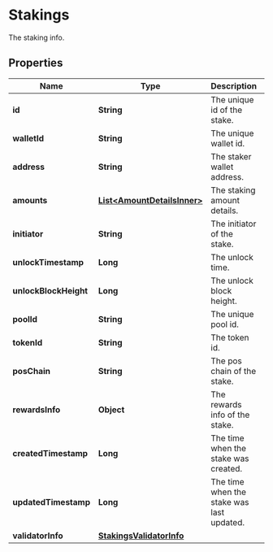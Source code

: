 

# Stakings

The staking info.

## Properties

| Name | Type | Description | Notes |
|------------ | ------------- | ------------- | -------------|
|**id** | **String** | The unique id of the stake. |  |
|**walletId** | **String** | The unique wallet id. |  |
|**address** | **String** | The staker wallet address. |  |
|**amounts** | [**List&lt;AmountDetailsInner&gt;**](AmountDetailsInner.md) | The staking amount details. |  |
|**initiator** | **String** | The initiator of the stake. |  [optional] |
|**unlockTimestamp** | **Long** | The unlock time. |  [optional] |
|**unlockBlockHeight** | **Long** | The unlock block height. |  [optional] |
|**poolId** | **String** | The unique pool id. |  |
|**tokenId** | **String** | The token id. |  |
|**posChain** | **String** | The pos chain of the stake. |  [optional] |
|**rewardsInfo** | **Object** | The rewards info of the stake. |  [optional] |
|**createdTimestamp** | **Long** | The time when the stake was created. |  |
|**updatedTimestamp** | **Long** | The time when the stake was last updated. |  |
|**validatorInfo** | [**StakingsValidatorInfo**](StakingsValidatorInfo.md) |  |  |



